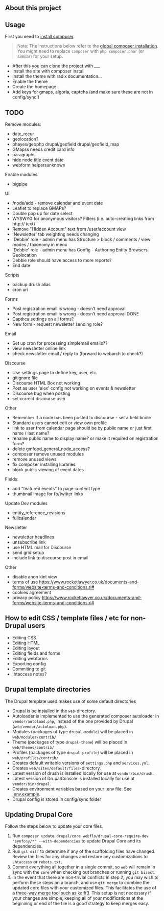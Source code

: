 ## About this project


## Usage

First you need to [install composer](https://getcomposer.org/doc/00-intro.md#installation-linux-unix-osx).

> Note: The instructions below refer to the [global composer installation](https://getcomposer.org/doc/00-intro.md#globally).
You might need to replace `composer` with `php composer.phar` (or similar) 
for your setup.

- After this you can clone the project with ___
- Install the site with composer install
- Install the theme with radix documentation...
- Enable the theme
- Create the homepage
- Add keys for gmaps, algoria, captcha (and make sure these are not in config/sync!)

## TODO
Remove modules: 
- date_recur
- geolocation?
- phayes/geophp drupal/geofield drupal/geofield_map
- GMapss needs credit card info
- paragraphs
- hide node title event date
- webform helpersunknown

Enable modules
- bigpipe

UI
- /node/add - remove calendar and event date
- Leaflet to replace GMAPs?
- Double pop up for date select
- WYSWYG for anonymous visitors? Filters (i.e. auto-creating links from http:// text)
- Remove "HIdden Account" text from /user/account view
- 'Newsletter' tab weighting needs changing
- 'Debbie' role - admin menu has Structure > block / comments / view modes / taxonomy in menu
- 'Debbie' role - admin menu has Config - Authoring Entity Browsers, Geolocation
- Debbie role should have access to more reports?
- End date 

Scripts
- backup drush alias
- cron uri

Forms
- Post registration email is wrong - doesn't need approval
- Post registration email is wrong - doesn't need approval DONE
- Capthca settings on all forms?
- New form - request newsletter sending role?

Email
- Set up cron for processing simplemail emails??
- view newsletter online link
- check newsletter email / reply to (forward to webarch to check?)

Discourse
- Use settings page to define key, user, etc.
- gitignore file
- Discourse HTML Box not working
- Post as user 'alex' config not working  on events & newsletter
- Discourse bug when posting 
- set correct discourse user
 
Other
- Remember if a node has been posted to discourse - set a field boole
- Standard users cannot edit or view own profile
- link to user from calendar page should be by public name or just first name / last name?
- rename public name to display name? or make it required on registration form?
 - delete gmfood_general_node_access?
 - composer remove unused modules
 - remove unused views
 - fix composer installing libraries
 - block public viewing of event dates

Fields:
- add "featured events" to page content type
- thumbnail image for fb/twitter links

Update Dev modules
- entity_reference_revisions
- fullcalendar

Newsletter
- newsletter headlines
- unsubscribe link
- use HTML mail for Discourse
- send grid setup
- include link to discourse post in email


Other
- disable anon kint view
- terms of use https://www.rocketlawyer.co.uk/documents-and-forms/website-terms-and-conditions.rl#
- cookies agreement
- privacy policy https://www.rocketlawyer.co.uk/documents-and-forms/website-terms-and-conditions.rl#

## How to edit CSS / template files / etc for non-Drupal users
- Editing CSS
- Editing HTML
- Editing layout
- Editing fields and forms
- Editing webforms
- Exporting config
- Commiting to git
- .htaccess notes?

## Drupal template directories

The Drupal template used makes use of some default directories

* Drupal is be installed in the `web`-directory.
* Autoloader is implemented to use the generated composer autoloader in `vendor/autoload.php`,
  instead of the one provided by Drupal (`web/vendor/autoload.php`).
* Modules (packages of type `drupal-module`) will be placed in `web/modules/contrib/`
* Theme (packages of type `drupal-theme`) will be placed in `web/themes/contrib/`
* Profiles (packages of type `drupal-profile`) will be placed in `web/profiles/contrib/`
* Creates default writable versions of `settings.php` and `services.yml`.
* Creates `web/sites/default/files`-directory.
* Latest version of drush is installed locally for use at `vendor/bin/drush`.
* Latest version of DrupalConsole is installed locally for use at `vendor/bin/drupal`.
* Creates environment variables based on your .env file. See [.env.example](.env.example).
* Drupal config is stored in config/sync folder

## Updating Drupal Core

Follow the steps below to update your core files.

1. Run `composer update drupal/core webflo/drupal-core-require-dev "symfony/*" --with-dependencies` to update Drupal Core and its dependencies.
1. Run `git diff` to determine if any of the scaffolding files have changed. 
   Review the files for any changes and restore any customizations to 
  `.htaccess` or `robots.txt`.
1. Commit everything all together in a single commit, so `web` will remain in
   sync with the `core` when checking out branches or running `git bisect`.
1. In the event that there are non-trivial conflicts in step 2, you may wish 
   to perform these steps on a branch, and use `git merge` to combine the 
   updated core files with your customized files. This facilitates the use 
   of a [three-way merge tool such as kdiff3](http://www.gitshah.com/2010/12/how-to-setup-kdiff-as-diff-tool-for-git.html). This setup is not necessary if your changes are simple; 
   keeping all of your modifications at the beginning or end of the file is a 
   good strategy to keep merges easy.
